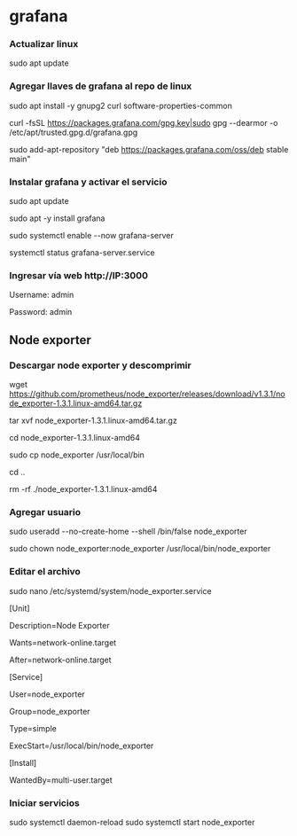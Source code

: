 # grafana

### Actualizar linux

sudo apt update

### Agregar llaves de grafana al repo de linux

sudo apt install -y gnupg2 curl software-properties-common

curl -fsSL https://packages.grafana.com/gpg.key|sudo gpg --dearmor -o /etc/apt/trusted.gpg.d/grafana.gpg

sudo add-apt-repository "deb https://packages.grafana.com/oss/deb stable main"

### Instalar grafana y activar el servicio

sudo apt update

sudo apt -y install grafana

sudo systemctl enable --now grafana-server

systemctl status grafana-server.service 


### Ingresar vía web http://IP:3000

Username: admin

Password: admin

## Node exporter

### Descargar node exporter y descomprimir
wget https://github.com/prometheus/node_exporter/releases/download/v1.3.1/node_exporter-1.3.1.linux-amd64.tar.gz

tar xvf node_exporter-1.3.1.linux-amd64.tar.gz

cd node_exporter-1.3.1.linux-amd64

sudo cp node_exporter /usr/local/bin

cd ..

rm -rf ./node_exporter-1.3.1.linux-amd64

### Agregar usuario
sudo useradd --no-create-home --shell /bin/false node_exporter

sudo chown node_exporter:node_exporter /usr/local/bin/node_exporter

### Editar el archivo
sudo nano /etc/systemd/system/node_exporter.service

[Unit]

Description=Node Exporter

Wants=network-online.target

After=network-online.target


[Service]

User=node_exporter

Group=node_exporter

Type=simple

ExecStart=/usr/local/bin/node_exporter

[Install]

WantedBy=multi-user.target

### Iniciar servicios

sudo systemctl daemon-reload
sudo systemctl start node_exporter
